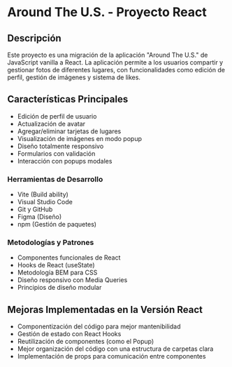 # Around The U.S. - Proyecto React  
  
## Descripción  
  
Este proyecto es una migración de la aplicación "Around The U.S." de JavaScript vanilla a React. La aplicación permite a los usuarios compartir y gestionar fotos de diferentes lugares, con funcionalidades como edición de perfil, gestión de imágenes y sistema de likes.  
  
## Características Principales  
  
- Edición de perfil de usuario  
- Actualización de avatar  
- Agregar/eliminar tarjetas de lugares  
- Visualización de imágenes en modo popup  
- Diseño totalmente responsivo  
- Formularios con validación  
- Interacción con popups modales  
  
### Herramientas de Desarrollo  
- Vite (Build ability)  
- Visual Studio Code  
- Git y GitHub  
- Figma (Diseño)  
- npm (Gestión de paquetes)  
  
### Metodologías y Patrones  
- Componentes funcionales de React  
- Hooks de React (useState)  
- Metodología BEM para CSS  
- Diseño responsivo con Media Queries  
- Principios de diseño modular  
  
## Mejoras Implementadas en la Versión React  
  
- Componentización del código para mejor mantenibilidad  
- Gestión de estado con React Hooks  
- Reutilización de componentes (como el Popup)  
- Mejor organización del código con una estructura de carpetas clara  
- Implementación de props para comunicación entre componentes